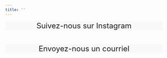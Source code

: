 ```yaml
---
title: ''
---
```


<div class="container">
	<div style="background-color: #f8f8f8;" class="bg-white text-center mx-2 px-4 py-10 flex flex-row justify-center items-center duration-300 transform h-full hover:-translate-y-1 hover:shadow-lg"> <a href="https://www.instagram.com/montreal.cup/?hl=en">
    </a> 
    <p style="text-align: center">
<font size="+2"> Suivez-nous sur Instagram </font>
</p>
    </div> 
</div>

</br> 

<div class="container">
	<div style="background-color: #f8f8f8;" class="bg-white text-center mx-2 px-4 py-10 flex flex-row justify-center items-center duration-300 transform h-full hover:-translate-y-1 hover:shadow-lg"> <a href="mailto:montrealcup@gmail.com">
    </a> 
    <p style="text-align: center">
<font size="+2"> Envoyez-nous un courriel </font>
</p>
    </div> 
</div>
